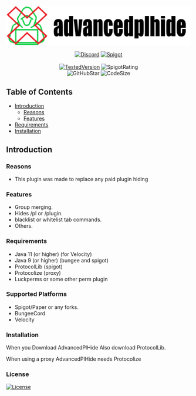 <!--suppress HtmlDeprecatedAttribute -->
<div align="center">
<img alt="AdvancePlHide" src="./.github/banner.png" />

<!-- Shields -->
[Document (not finshed)]:https://img.shields.io/badge/-Document-blue.svg?logo=Wikipedia&style=for-the-badge&logoColor=black
[Discord]:https://img.shields.io/badge/-Discord-5865F2.svg?logo=discord&style=for-the-badge&logoColor=white
[Spigot]:https://img.shields.io/badge/-SpigotMC-ef9023.svg?logo=Accenture&style=for-the-badge&logoColor=grey

[SpigotRating]:https://img.shields.io/spiget/rating/98645?style=flat-square
[GitHubStar]:https://img.shields.io/github/stars/BlueTree242/AdvancedPlHide
[TestedVersion]: https://img.shields.io/spiget/tested-versions/98645?label=Tested%20on&style=flat-square
[CodeSize]:https://img.shields.io/github/languages/code-size/BlueTree242/AdvancedPlHide
<!-- Shields -->
[![Discord]](https://discordsrvutils.xyz/support)
[![Spigot]](https://spigotmc.org/resources/98645)
<br><br>[![TestedVersion]](https://spigotmc.org/resources/98645) ![SpigotRating]
<br> ![GitHubStar] ![CodeSize]
</div>

## Table of Contents
* [Introduction](#introduction)
  * [Reasons](#Reasons)
  * [Features](#features)
* [Requirements](#Requirements)
* [Installation](#Installation)

## Introduction

### Reasons

* This plugin was made to replace any paid plugin hiding

### Features

 * Group merging.
 * Hides /pl or /plugin.
* blacklist or whitelist tab commands.
* Others.

### Requirements

* Java 11 (or higher) (for Velocity)
* Java 9 (or higher) (bungee and spigot)
* ProtocolLib (spigot) 
* Protocolize (proxy)
* Luckperms or some other perm plugin
### Supported Platforms

* Spigot/Paper or any forks.
* BungeeCord
* Velocity

### Installation
When you Download AdvancedPlHide Also download ProtocolLib.

When using a proxy AdvancedPlHide needs Protocolize

### License

[License]:https://img.shields.io/github/license/Bluetree242/AdvancedPlHide?color=e
[![License]](https://github.com/Bluetree242/AdvancedPlHide/blob/master/LICENSE)

